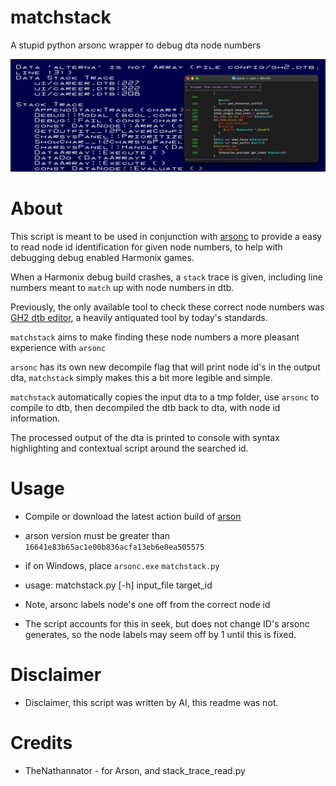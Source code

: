 # matchstack
A stupid python arsonc wrapper to debug dta node numbers

![pic2](/media/pic2.png)

# About
This script is meant to be used in conjunction with [arsonc](https://github.com/hmxmilohax/arson) to provide a easy to read node id identification for given node numbers, to help with debugging debug enabled Harmonix games.

When a Harmonix debug build crashes, a `stack` trace is given, including line numbers meant to `match` up with node numbers in dtb.

Previously, the only available tool to check these correct node numbers was [GH2 dtb editor](https://www.scorehero.com/forum/viewtopic.php?p=160594), a heavily antiquated tool by today's standards.

`matchstack` aims to make finding these node numbers a more pleasant experience with `arsonc`

`arsonc` has its own new decompile flag that will print node id's in the output dta, `matchstack` simply makes this a bit more legible and simple.

`matchstack` automatically copies the input dta to a tmp folder, use `arsonc` to compile to dtb, then decompiled the dtb back to dta, with node id information.

The processed output of the dta is printed to console with syntax highlighting and contextual script around the searched id.

# Usage
* Compile or download the latest action build of [arson](https://github.com/hmxmilohax/arson)
* arson version must be greater than `16641e83b65ac1e00b836acfa13eb6e0ea505575`
* if on Windows, place `arsonc.exe`  `matchstack.py`
* usage: matchstack.py [-h] input_file target_id

* Note, arsonc labels node's one off from the correct node id
* The script accounts for this in seek, but does not change ID's arsonc generates, so the node labels may seem off by 1 until this is fixed.

# Disclaimer
* Disclaimer, this script was written by AI, this readme was not.

# Credits

* TheNathannator - for Arson, and stack_trace_read.py
